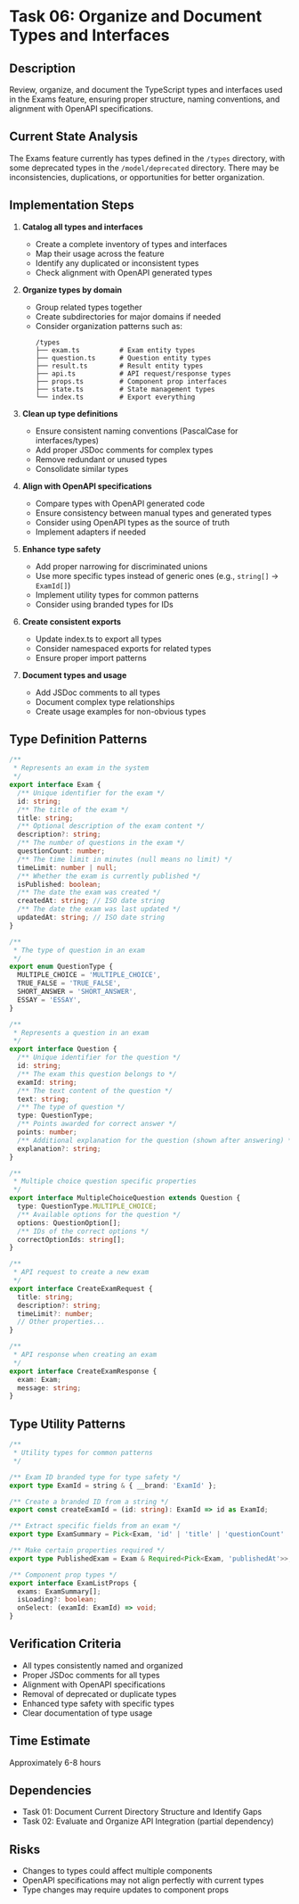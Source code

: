 # Task 06: Organize and Document Types and Interfaces

## Description
Review, organize, and document the TypeScript types and interfaces used in the Exams feature, ensuring proper structure, naming conventions, and alignment with OpenAPI specifications.

## Current State Analysis
The Exams feature currently has types defined in the `/types` directory, with some deprecated types in the `/model/deprecated` directory. There may be inconsistencies, duplications, or opportunities for better organization.

## Implementation Steps

1. **Catalog all types and interfaces**
   - Create a complete inventory of types and interfaces
   - Map their usage across the feature
   - Identify any duplicated or inconsistent types
   - Check alignment with OpenAPI generated types

2. **Organize types by domain**
   - Group related types together
   - Create subdirectories for major domains if needed
   - Consider organization patterns such as:
     ```
     /types
     ├── exam.ts          # Exam entity types
     ├── question.ts      # Question entity types
     ├── result.ts        # Result entity types
     ├── api.ts           # API request/response types
     ├── props.ts         # Component prop interfaces
     ├── state.ts         # State management types
     └── index.ts         # Export everything
     ```

3. **Clean up type definitions**
   - Ensure consistent naming conventions (PascalCase for interfaces/types)
   - Add proper JSDoc comments for complex types
   - Remove redundant or unused types
   - Consolidate similar types

4. **Align with OpenAPI specifications**
   - Compare types with OpenAPI generated code
   - Ensure consistency between manual types and generated types
   - Consider using OpenAPI types as the source of truth
   - Implement adapters if needed

5. **Enhance type safety**
   - Add proper narrowing for discriminated unions
   - Use more specific types instead of generic ones (e.g., `string[]` -> `ExamId[]`)
   - Implement utility types for common patterns
   - Consider using branded types for IDs

6. **Create consistent exports**
   - Update index.ts to export all types
   - Consider namespaced exports for related types
   - Ensure proper import patterns

7. **Document types and usage**
   - Add JSDoc comments to all types
   - Document complex type relationships
   - Create usage examples for non-obvious types

## Type Definition Patterns

```typescript
/**
 * Represents an exam in the system
 */
export interface Exam {
  /** Unique identifier for the exam */
  id: string;
  /** The title of the exam */
  title: string;
  /** Optional description of the exam content */
  description?: string;
  /** The number of questions in the exam */
  questionCount: number;
  /** The time limit in minutes (null means no limit) */
  timeLimit: number | null;
  /** Whether the exam is currently published */
  isPublished: boolean;
  /** The date the exam was created */
  createdAt: string; // ISO date string
  /** The date the exam was last updated */
  updatedAt: string; // ISO date string
}

/**
 * The type of question in an exam
 */
export enum QuestionType {
  MULTIPLE_CHOICE = 'MULTIPLE_CHOICE',
  TRUE_FALSE = 'TRUE_FALSE',
  SHORT_ANSWER = 'SHORT_ANSWER',
  ESSAY = 'ESSAY',
}

/**
 * Represents a question in an exam
 */
export interface Question {
  /** Unique identifier for the question */
  id: string;
  /** The exam this question belongs to */
  examId: string;
  /** The text content of the question */
  text: string;
  /** The type of question */
  type: QuestionType;
  /** Points awarded for correct answer */
  points: number;
  /** Additional explanation for the question (shown after answering) */
  explanation?: string;
}

/**
 * Multiple choice question specific properties
 */
export interface MultipleChoiceQuestion extends Question {
  type: QuestionType.MULTIPLE_CHOICE;
  /** Available options for the question */
  options: QuestionOption[];
  /** IDs of the correct options */
  correctOptionIds: string[];
}

/**
 * API request to create a new exam
 */
export interface CreateExamRequest {
  title: string;
  description?: string;
  timeLimit?: number;
  // Other properties...
}

/**
 * API response when creating an exam
 */
export interface CreateExamResponse {
  exam: Exam;
  message: string;
}
```

## Type Utility Patterns

```typescript
/**
 * Utility types for common patterns
 */

/** Exam ID branded type for type safety */
export type ExamId = string & { __brand: 'ExamId' };

/** Create a branded ID from a string */
export const createExamId = (id: string): ExamId => id as ExamId;

/** Extract specific fields from an exam */
export type ExamSummary = Pick<Exam, 'id' | 'title' | 'questionCount' | 'isPublished'>;

/** Make certain properties required */
export type PublishedExam = Exam & Required<Pick<Exam, 'publishedAt'>>;

/** Component prop types */
export interface ExamListProps {
  exams: ExamSummary[];
  isLoading?: boolean;
  onSelect: (examId: ExamId) => void;
}
```

## Verification Criteria
- All types consistently named and organized
- Proper JSDoc comments for all types
- Alignment with OpenAPI specifications
- Removal of deprecated or duplicate types
- Enhanced type safety with specific types
- Clear documentation of type usage

## Time Estimate
Approximately 6-8 hours

## Dependencies
- Task 01: Document Current Directory Structure and Identify Gaps
- Task 02: Evaluate and Organize API Integration (partial dependency)

## Risks
- Changes to types could affect multiple components
- OpenAPI specifications may not align perfectly with current types
- Type changes may require updates to component props
